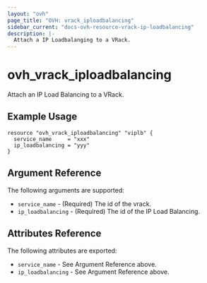 ```yaml
---
layout: "ovh"
page_title: "OVH: vrack_iploadbalancing"
sidebar_current: "docs-ovh-resource-vrack-ip-loadbalancing"
description: |-
  Attach a IP Loadbalanging to a VRack.
---
```


# ovh_vrack_iploadbalancing

Attach an IP Load Balancing to a VRack.

## Example Usage

```hcl
resource "ovh_vrack_iploadbalancing" "viplb" {
  service_name     = "xxx"
  ip_loadbalancing = "yyy"
}
```

## Argument Reference

The following arguments are supported:

* `service_name` - (Required) The id of the vrack.
* `ip_loadbalancing` - (Required) The id of the IP Load Balancing. 

## Attributes Reference

The following attributes are exported:

* `service_name` - See Argument Reference above.
* `ip_loadbalancing` - See Argument Reference above.
